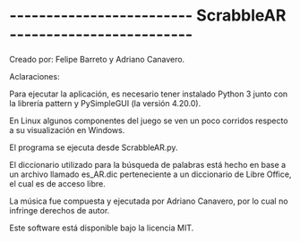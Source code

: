 
# ------------------------- ScrabbleAR -------------------------

Creado por: Felipe Barreto y Adriano Canavero.

Aclaraciones:

Para ejecutar la aplicación, es necesario tener instalado
Python 3 junto con la librería pattern y PySimpleGUI (la versión 4.20.0).

En Linux algunos componentes del juego se ven un poco corridos respecto a su visualización en Windows.

El programa se ejecuta desde
ScrabbleAR.py.

El diccionario utilizado para la búsqueda de palabras está hecho en base a un archivo llamado es_AR.dic 
perteneciente a un diccionario de Libre Office, el cual es de acceso libre.

La música fue compuesta y ejecutada por Adriano Canavero, por lo cual no infringe derechos de autor.

Este software está disponible bajo la licencia MIT.
